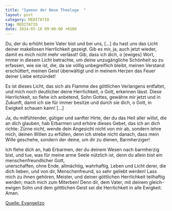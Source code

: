 ```yaml
---
title: "Symeon der Neue Theologe  "
layout: post
category: MEDITATIO
tag: MEDITATIO
date: 2024-05-16 09:00:00 +0100
---
```

Du, der du erhöht beim Vater bist und bei uns, […]
du hast uns das Licht deiner makellosen Herrlichkeit gezeigt.
Gib es mir, ja, auch jetzt wieder, damit es mich nicht mehr verlässt!
Gib, dass ich dich, o [ewiges] Wort, immer in diesem Licht betrachte,
um deine unzugängliche Schönheit so zu erfassen, wie sie ist,
die, da sie völlig unbegreiflich bleibt,
meinen Verstand erschüttert, meinen Geist überwältigt
und in meinem Herzen das Feuer deiner Liebe entzündet!
 
Es ist dieses Licht, das sich als Flamme des göttlichen Verlangens entfaltet,
und mich noch deutlicher deine Herrlichkeit, o Gott, erkennen lässt.<!--more-->
Diese Herrlichkeit, so flehe ich anbetend, Sohn Gottes, gewähre mir
jetzt und in Zukunft, damit ich sie für immer besitze
und durch sie dich, o Gott, in Ewigkeit schauen kann! […]
 
Ja, du mitfühlender, gütiger und sanfter Hirte,
der du das Heil aller willst, die an dich glauben,
hab Erbarmen und erhöre dieses Gebet, das ich an dich richte:
Zürne nicht, wende dein Angesicht nicht von mir ab,
sondern lehre mich, deinen Willen zu erfüllen,
denn ich strebe nicht danach, dass mein Wille geschehe,
sondern der deine, um dir zu dienen, Barmherziger!
 
Ich flehe dich an, hab Erbarmen, der du deinem Wesen nach barmherzig bist,
und tue, was für meine arme Seele nützlich ist,
denn du allein bist ein menschenfreundlicher Gott,  
unerschaffen, ohne Ende, allmächtig, wahrhaftig,
Leben und Licht derer, die dich lieben,
und von dir, Menschenfreund, so sehr geliebt werden!
Lass mich zu ihnen gehören, Meister,
und deiner göttlichen Herrlichkeit teilhaftig werden;
mach mich zum Miterben!
Denn dir, dem Vater, mit deinem gleich-ewigen Sohn
und dem göttlichen Geist sei die Herrlichkeit in alle Ewigkeit. Amen.

[Quelle: Evangelizo](https://evangeliumtagfuertag.org/DE/gospel)